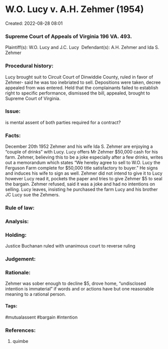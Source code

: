 # W.O. Lucy v. A.H. Zehmer (1954)
Created: 2022-08-28 08:01

### Supreme Court of Appeals of Virginia 196 VA. 493. ###

Plaintiff(s): W.O. Lucy and J.C. Lucy 
Defendant(s): A.H. Zehmer and Ida S. Zehmer

### Procedural history: 
Lucy brought suit to Circuit Court of Dinwiddie County, ruled in favor of Zehmer- said he was too inebriated to sell. Depositions were taken, decree appealed from was entered. Held that the complainants failed to establish right to specific performance, dismissed the bill, appealed, brought to Supreme Court of Virginia.

### Issue:
is mental assent of both parties required for a contract?

### Facts: 
December 20th 1952 Zehmer and his wife Ida S. Zehmer are enjoying a “couple of drinks” with Lucy. Lucy offers Mr Zehmer $50,000 cash for his farm. Zehmer, believing this to be a joke especially after a few drinks, writes out a memorandum which states “We hereby agree to sell to W.O. Lucy the Ferguson Farm complete for $50,000 title satisfactory to buyer.” He signs and induces his wife to sign as well. Zehmer did not intend to give it to Lucy however Lucy read it, pockets the paper and tries to give Zehmer $5 to seal the bargain. Zehmer refused, said it was a joke and had no intentions on selling. Lucy leaves, insisting he purchased the farm Lucy and his brother JC Lucy sue the Zehmers.

### Rule of law:

### Analysis:

### Holding:
Justice Buchanan ruled with unanimous court to reverse ruling

### Judgement:

### Rationale:
Zehmer was sober enough to decline $5, drove home, “undisclosed intention is immaterial” if words and or actions have but one reasonable meaning to a rational person. 

#### Tags:
#mutualassent #bargain #intention

### References:
1. quimbe

